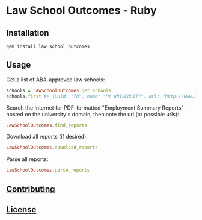 # Law School Outcomes - Ruby

## Installation

```shell
gem install law_school_outcomes
```

## Usage

Get a list of ABA-approved law schools:

```ruby
schools = LawSchoolOutcomes.get_schools
schools.first #> {uuid: "78", name: "MY UNIVERSITY", url: "http://www.law.my-university.edu/"}
```

Search the Internet for PDF-formatted "Employment Summary Reports" hosted on the university's domain, then note the url (or possible urls):

```ruby
LawSchoolOutcomes.find_reports
```

Download all reports (if desired):

```ruby
LawSchoolOutcomes.download_reports
```

Parse all reports:

```ruby
LawSchoolOutcomes.parse_reports
```

## [Contributing](/CONTRIBUTING.md)

## [License](/LICENSE)
